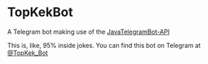 # TopKekBot 
A Telegram bot making use of the <a href="https://github.com/zackpollard/JavaTelegramBot-API">JavaTelegramBot-API</a>

This is, like, 95% inside jokes. You can find this bot on Telegram at [@TopKek_Bot](http://t.me/topkek_bot)
